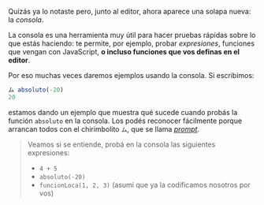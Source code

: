 Quizás ya lo notaste pero, junto al editor, ahora aparece una solapa nueva: la _consola_.

La consola es una herramienta muy útil para hacer pruebas rápidas sobre lo que estás haciendo: te permite, por ejemplo, probar _expresiones_, funciones que vengan con JavaScript, **o incluso funciones que vos definas en el editor**.

Por eso muchas veces daremos ejemplos usando la consola. Si escribimos:


```javascript
ム absoluto(-20)
20
```

estamos dando un ejemplo que muestra qué sucede cuando probás la función `absoluto` en la consola. Los podés reconocer fácilmente porque arrancan todos con el chirimbolito `ム`, que se llama _[prompt](https://es.wikipedia.org/wiki/Prompt)_.

> Veamos si se entiende, probá en la consola las siguientes expresiones:
>
>   * `4 + 5`
>   * `absoluto(-20)`
>   * `funcionLoca(1, 2, 3)` (asumí que ya la codificamos nosotros por vos)


